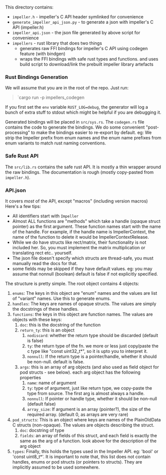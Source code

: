 This directory contains:
* `impeller.h` - impeller's C API header symlinked for convenience
* `generate_impeller_api_json.py` - to generate a json with impeller's C API (impeller.h)
* `impeller_api.json` - the json file generated by above script for convenience
* `impellers` - rust library that does two things
  * generates raw FFI bindings for impeller's C API using codegen feature (with bindgen)
  * wraps the FFI bindings with safe rust types and functions. and uses build script to download/link the prebuilt impeller library artefacts

### Rust Bindings Generation
We will assume that you are in the root of the repo.
Just run:
> `cargo run -p impellers_codegen

If you first set the `env` variable `RUST_LOG=debug`, the generator will log a bunch of extra stuff to stdout which might be helpful if you are debugging it.

Generated bindings will be placed in `src/sys.rs`.
The `codegen.rs` file contains the code to generate the bindings. We do some convenient "post-processing" to make the bindings easier to re-export by default.
eg: We strip the Impeller prefix from enum names and the enum name prefixes from enum variants to match rust naming conventions.

### Safe Rust API
The `src/lib.rs` contains the safe rust API. It is mostly a thin wrapper around the raw bindings.
The documentation is rough (mostly copy-pasted from `impeller.h`).


### API.json
It covers *most* of the API, except "macros" (including version macros)
Here's a few tips:
* All identifiers start with `Impeller`
* Almost ALL functions are "methods" which take a handle (opaque struct pointer) as the first argument. These function names start with the name of the handle. For example, if the handle name is ImpellerContext, the name of the function to delete it would be ImpellerContextRelease.
* While we do have structs like rect/matrix, their functionality is not included her. So, you must implement the matrix multiplication or translating rect etc.. yourself.
* The json file doesn't specify which structs are thread-safe, you must manually read the docs for that.
* some fields may be skipped if they have default values. eg: you may assume that nonnull (boolean) default is false if not explicitly specified.

The structure is pretty simple. The root object contains 4 objects:
1. `enums`: The keys in this object are "enum" names and the values are list of "variant" names. Use this to generate enums.
2. `handles`: The keys are names of opaque structs. The values are simply the docstrings of these handles.
3. `functions`: the keys in this object are function names. The values are objects with these keys:
    1. `doc`: this is the docstring of the function
    2. `return_ty`: this is an object
        1. `nodiscard`: whether the return type should be discarded (default is false)
        2. `ty`: the return type of the fn. we more or less just copy/paste the c type like "const uint32_t*", so it is upto you to interpret it.
        3. `nonnull`: If the return type is a pointer/handle, whether it should be non-null. default is false.
    3. `args`: this is an array of arg objects (and also used as field object for pod structs - see below). each arg object has the following properties
        1. `name`: name of argument
        2. `ty`: type of argument, just like return type, we copy-paste the type from source. The first arg is almost always a handle.
        3. `nonnull`: If pointer or handle type, whether it should be non-null (default false)
        4. `array_size`: If argument is an array (pointer?), the size of the required array. (default 0, as arrays are very rare)
4. `pod_structs`: This is an object where keys are names of the PlainOldData C structs (non-opaque). The values are objects describing the struct.
    1. `doc`: docstring of type
    2. `fields`: an array of fields of this struct, and each field is exactly the same as the arg of a function. look above for the description of the arg object
5. `types`: Finally, this holds the types used in the Impeller API. eg: 'bool' or 'const uint8_t*'. It is important to note that, this list does not contain handles, enums or pod structs (or pointers to structs). They are implicitly assumed to be used somewhere.
